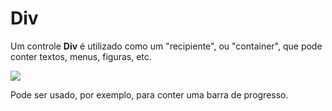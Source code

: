 # Div

Um controle **Div** é utilizado como um "recipiente", ou "container", que pode conter textos, menus, figuras, etc.

![](http://www.gvinci.com.br/manual/divgv5.zoom80.png)

Pode ser usado, por exemplo, para conter uma barra de progresso.

